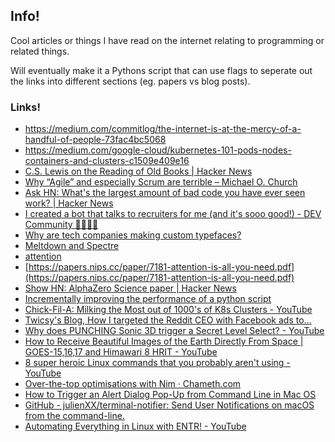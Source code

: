 ## Info!

Cool articles or things I have read on the internet relating to programming or
related things.

Will eventually make it a Pythons script that can use flags to seperate out the
links into different sections (eg. papers vs blog posts).

### Links!
- https://medium.com/commitlog/the-internet-is-at-the-mercy-of-a-handful-of-people-73fac4bc5068
- https://medium.com/google-cloud/kubernetes-101-pods-nodes-containers-and-clusters-c1509e409e16
- [C.S. Lewis on the Reading of Old Books | Hacker News](https://news.ycombinator.com/item?id=18592489)
- [Why “Agile” and especially Scrum are terrible – Michael O. Church](https://michaelochurch.wordpress.com/2015/06/06/why-agile-and-especially-scrum-are-terrible/)
- [Ask HN: What's the largest amount of bad code you have ever seen work? | Hacker News](https://news.ycombinator.com/item?id=18442637)
- [I created a bot that talks to recruiters for me (and it's sooo good!) - DEV Community 👩‍💻👨‍💻](https://dev.to/whokilledkevin/how-i-created-a-bot-that-talked-to-recruiters-for-me-54n5)
- [Why are tech companies making custom typefaces?](https://www.arun.is/blog/custom-typefaces/)
- [Meltdown and Spectre](https://spectreattack.com)
- [attention](attention)
- [https://papers.nips.cc/paper/7181-attention-is-all-you-need.pdf](https://papers.nips.cc/paper/7181-attention-is-all-you-need.pdf)
- [Show HN: AlphaZero Science paper | Hacker News](https://news.ycombinator.com/item?id=18620978)
- [Incrementally improving the performance of a python script](http://mycode.doesnot.run/2018/04/11/pivot/)
- [Chick-Fil-A: Milking the Most out of 1000's of K8s Clusters - YouTube](https://www.youtube.com/watch?v=8edDcy3oeUo)
- [Twicsy's Blog, How I targeted the Reddit CEO with Facebook ads to...](http://twicsy-blog.tumblr.com/post/174063770074/how-i-targeted-the-reddit-ceo-with-facebook-ads-to)
- [Why does PUNCHING Sonic 3D trigger a Secret Level Select? - YouTube](https://www.youtube.com/watch?v=i9bkKw32dGw)
- [How to Receive Beautiful Images of the Earth Directly From Space | GOES-15,16,17 and Himawari 8 HRIT - YouTube](https://www.youtube.com/watch?v=jGWFg7EDnyY)
- [8 super heroic Linux commands that you probably aren't using - YouTube](https://www.youtube.com/watch?v=Zuwa8zlfXSY)
- [Over-the-top optimisations with Nim · Chameth.com](https://chameth.com/2018/12/09/over-the-top-optimisations-in-nim/)
- [   How to Trigger an Alert Dialog Pop-Up from Command Line in Mac OS   ](http://osxdaily.com/2016/09/06/trigger-alert-dialog-mac-via-command-line/)
- [GitHub - julienXX/terminal-notifier: Send User Notifications on macOS from the command-line.](https://github.com/julienXX/terminal-notifier)
- [Automating Everything in Linux with ENTR! - YouTube](https://www.youtube.com/watch?v=9KAp_zWeI34)
